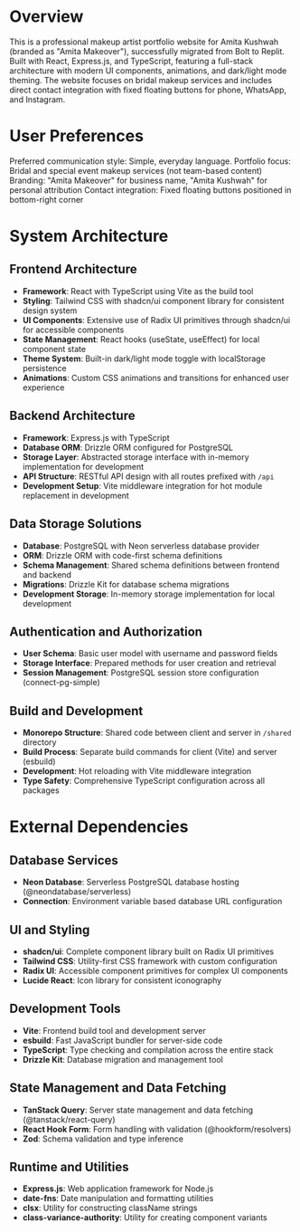 # Overview

This is a professional makeup artist portfolio website for Amita Kushwah (branded as "Amita Makeover"), successfully migrated from Bolt to Replit. Built with React, Express.js, and TypeScript, featuring a full-stack architecture with modern UI components, animations, and dark/light mode theming. The website focuses on bridal makeup services and includes direct contact integration with fixed floating buttons for phone, WhatsApp, and Instagram.

# User Preferences

Preferred communication style: Simple, everyday language.
Portfolio focus: Bridal and special event makeup services (not team-based content)
Branding: "Amita Makeover" for business name, "Amita Kushwah" for personal attribution
Contact integration: Fixed floating buttons positioned in bottom-right corner

# System Architecture

## Frontend Architecture
- **Framework**: React with TypeScript using Vite as the build tool
- **Styling**: Tailwind CSS with shadcn/ui component library for consistent design system
- **UI Components**: Extensive use of Radix UI primitives through shadcn/ui for accessible components
- **State Management**: React hooks (useState, useEffect) for local component state
- **Theme System**: Built-in dark/light mode toggle with localStorage persistence
- **Animations**: Custom CSS animations and transitions for enhanced user experience

## Backend Architecture
- **Framework**: Express.js with TypeScript
- **Database ORM**: Drizzle ORM configured for PostgreSQL
- **Storage Layer**: Abstracted storage interface with in-memory implementation for development
- **API Structure**: RESTful API design with all routes prefixed with `/api`
- **Development Setup**: Vite middleware integration for hot module replacement in development

## Data Storage Solutions
- **Database**: PostgreSQL with Neon serverless database provider
- **ORM**: Drizzle ORM with code-first schema definitions
- **Schema Management**: Shared schema definitions between frontend and backend
- **Migrations**: Drizzle Kit for database schema migrations
- **Development Storage**: In-memory storage implementation for local development

## Authentication and Authorization
- **User Schema**: Basic user model with username and password fields
- **Storage Interface**: Prepared methods for user creation and retrieval
- **Session Management**: PostgreSQL session store configuration (connect-pg-simple)

## Build and Development
- **Monorepo Structure**: Shared code between client and server in `/shared` directory
- **Build Process**: Separate build commands for client (Vite) and server (esbuild)
- **Development**: Hot reloading with Vite middleware integration
- **Type Safety**: Comprehensive TypeScript configuration across all packages

# External Dependencies

## Database Services
- **Neon Database**: Serverless PostgreSQL database hosting (@neondatabase/serverless)
- **Connection**: Environment variable based database URL configuration

## UI and Styling
- **shadcn/ui**: Complete component library built on Radix UI primitives
- **Tailwind CSS**: Utility-first CSS framework with custom configuration
- **Radix UI**: Accessible component primitives for complex UI components
- **Lucide React**: Icon library for consistent iconography

## Development Tools
- **Vite**: Frontend build tool and development server
- **esbuild**: Fast JavaScript bundler for server-side code
- **TypeScript**: Type checking and compilation across the entire stack
- **Drizzle Kit**: Database migration and management tool

## State Management and Data Fetching
- **TanStack Query**: Server state management and data fetching (@tanstack/react-query)
- **React Hook Form**: Form handling with validation (@hookform/resolvers)
- **Zod**: Schema validation and type inference

## Runtime and Utilities
- **Express.js**: Web application framework for Node.js
- **date-fns**: Date manipulation and formatting utilities
- **clsx**: Utility for constructing className strings
- **class-variance-authority**: Utility for creating component variants